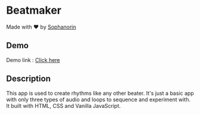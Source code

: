 # Beatmaker

Made with :heart: by [Sophanorin](https://web.facebook.com/Heou.sophanorin)

## Demo

Demo link : [Click here](https://quirky-torvalds-c6e4b4.netlify.app/)

## Description 

This app is used to create rhythms like any other beater. It's just a basic app with only three types of audio​​ and loops to sequence and experiment with. It built with HTML, CSS and Vanilla JavaScript.
